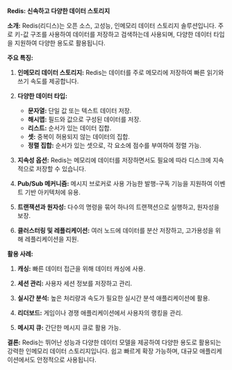 **Redis: 신속하고 다양한 데이터 스토리지**

**소개:**
Redis(리디스)는 오픈 소스, 고성능, 인메모리 데이터 스토리지 솔루션입니다. 주로 키-값 구조를 사용하여 데이터를 저장하고 검색하는데 사용되며, 다양한 데이터 타입을 지원하여 다양한 용도로 활용됩니다.

**주요 특징:**

1. **인메모리 데이터 스토리지:** Redis는 데이터를 주로 메모리에 저장하여 빠른 읽기와 쓰기 속도를 제공합니다.

2. **다양한 데이터 타입:**

   - **문자열:** 단일 값 또는 텍스트 데이터 저장.
   - **해시맵:** 필드와 값으로 구성된 데이터를 저장.
   - **리스트:** 순서가 있는 데이터 집합.
   - **셋:** 중복이 허용되지 않는 데이터의 집합.
   - **정렬 집합:** 순서가 있는 셋으로, 각 요소에 점수를 부여하여 정렬 가능.

3. **지속성 옵션:** Redis는 메모리에 데이터를 저장하면서도 필요에 따라 디스크에 지속적으로 저장할 수 있습니다.

4. **Pub/Sub 메커니즘:** 메시지 브로커로 사용 가능한 발행-구독 기능을 지원하여 이벤트 기반 아키텍처에 유용.

5. **트랜잭션과 원자성:** 다수의 명령을 묶어 하나의 트랜잭션으로 실행하고, 원자성을 보장.

6. **클러스터링 및 레플리케이션:** 여러 노드에 데이터를 분산 저장하고, 고가용성을 위해 레플리케이션을 지원.

**활용 사례:**

1. **캐싱:** 빠른 데이터 접근을 위해 데이터 캐싱에 사용.

2. **세션 관리:** 사용자 세션 정보를 저장하고 관리.

3. **실시간 분석:** 높은 처리량과 속도가 필요한 실시간 분석 애플리케이션에 활용.

4. **리더보드:** 게임이나 경쟁 애플리케이션에서 사용자의 랭킹을 관리.

5. **메시지 큐:** 간단한 메시지 큐로 활용 가능.

**결론:**
Redis는 뛰어난 성능과 다양한 데이터 모델을 제공하여 다양한 용도로 활용되는 강력한 인메모리 데이터 스토리지입니다. 쉽고 빠르게 확장 가능하며, 대규모 애플리케이션에서도 안정적으로 사용됩니다.
